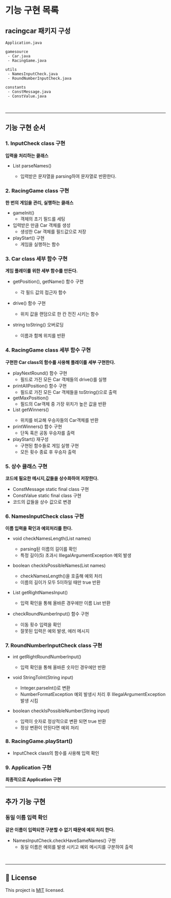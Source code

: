 기능 구현 목록
==========


## racingcar 패키지 구성
```
Application.java

gamesource
 - Car.java
 - RacingGame.java

utils
 - NamesInputCheck.java
 - RoundNumberInputCheck.java
 
constants
 - ConstMessage.java
 - ConstValue.java
```
<br>

---
## 기능 구현 순서

### 1. InputCheck class 구현
**입력을 처리하는 클래스**

- List<string> parseNames()
  - 입력받은 문자열을 parsing하여 문자열로 반환한다.
  
### 2. RacingGame class 구현

**한 번의 게임을 관리, 실행하는 클래스**

- gameInit()
  - 객체의 초기 필드를 세팅
- 입력받은 만큼 Car 객체를 생성
  - 생성한 Car 객체를 필드값으로 저장
- playStart() 구현
  - 게임을 실행하는 함수


### 3. Car class 세부 함수 구현
**게임 플레이를 위한 세부 함수를 만든다.**

- getPosition(), getName() 함수 구현
  - 각 필드 값의 접근자 함수

- drive() 함수 구현
  - 위치 값을 랜덤으로 한 칸 전진 시키는 함수

- string toString() 오버로딩
  - 이름과 함께 위치를 반환

### 4. RacingGame class 세부 함수 구현
**구현한 Car class의 함수를 사용해 플레이를 세부 구현한다.**

- playNextRound() 함수 구현
  - 필드로 가진 모든 Car 객체들의 drive()를 실행
- printAllPosition() 함수 구현
  - 필드로 가진 모든 Car 객체들을 toString()으로 출력
- getMaxPosition()
  - 필드의 Car객체 중 가장 위치가 높은 값을 반환
- List<Car> getWinners()
  - 위치를 비교해 우승자들의 Car객체를 반환
- printWinners() 함수 구현
  - 단독 혹은 공동 우승자를 출력
- playStart() 재구성
  - 구현된 함수들로 게임 실행 구현
  - 모든 횟수 종료 후 우승자 출력

### 5. 상수 클래스 구현
**코드에 필요한 메시지,값들을 상수화하여 저장한다.**

- ConstMessage static final class 구현
- ConstValue static final class 구현
- 코드의 값들을 상수 값으로 변경

### 6. NamesInputCheck class 구현
**이름 입력을 확인과 예외처리를 한다.**

- void checkNamesLength(List<String> names)
  - parsing된 이름의 길이를 확인
  - 특정 길이(5) 초과시 IllegalArgumentException 예외 발생 

- boolean checkIsPossibleNames(List<String> names)
  - checkNamesLength()을 호출해 예외 처리
  - 이름의 길이가 모두 5이하일 때만 true 반환
  
- List<String> getRightNamesInput()
  - 입력 확인을 통해 올바른 경우에만 이름 List 반환
  
- checkRoundNumberInput() 함수 구현
  - 이동 횟수 입력을 확인
  - 잘못된 입력은 예외 발생, 에러 메시지

### 7. RoundNumberInputCheck class 구현

- int getRightRoundNumberInput()
  - 입력 확인을 통해 올바른 숫자인 경우에만 반환

- void StringToInt(String input)
  - Integer.parseInt()로 변환
  - NumberFormatException 예외 발생시 처리 후 IllegalArgumentException 발생 시킴

- boolean checkIsPossibleNumber(String input)
  - 입력이 숫자로 정상적으로 변환 되면 true 반환
  - 정상 변환이 안된다면 예외 처리

### 8. RacingGame.playStart()

- InputCheck class의 함수를 사용해 입력 확인

### 9. Application 구현
 **최종적으로 Application 구현**

---

## 추가 기능 구현

### 동일 이름 입력 확인
**같은 이름이 입력되면 구분할 수 없기 때문에 예외 처리 한다.**

- NamesInputCheck.checkHaveSameNames() 구현
  - 동일 이름은 예외를 발생 시키고  예외 메시지를 구분하여 출력


<br>

---

## 📝 License

This project is [MIT](https://github.com/woowacourse/java-racingcar-precourse/blob/master/LICENSE) licensed.
